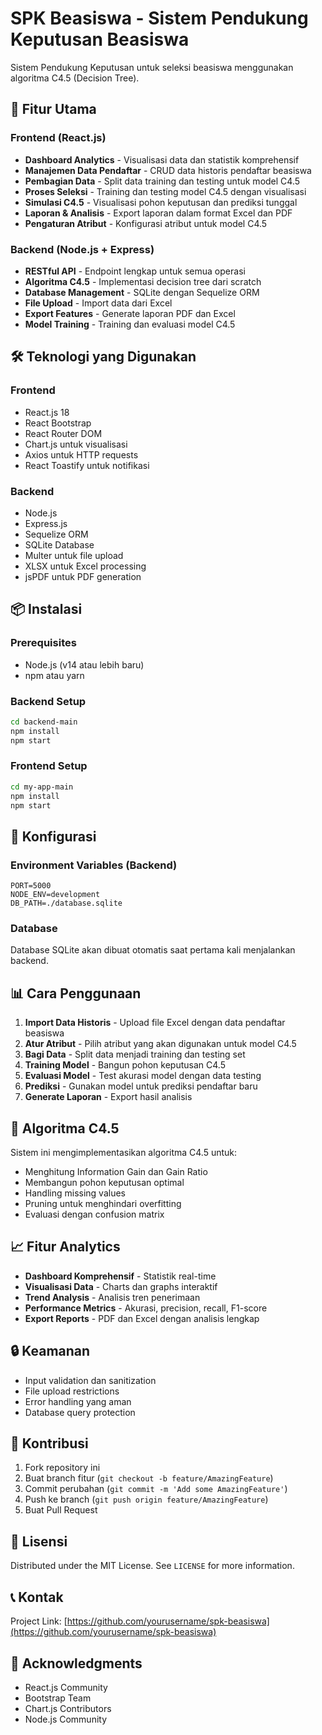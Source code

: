 # SPK Beasiswa - Sistem Pendukung Keputusan Beasiswa

Sistem Pendukung Keputusan untuk seleksi beasiswa menggunakan algoritma C4.5 (Decision Tree).

## 🚀 Fitur Utama

### Frontend (React.js)
- **Dashboard Analytics** - Visualisasi data dan statistik komprehensif
- **Manajemen Data Pendaftar** - CRUD data historis pendaftar beasiswa
- **Pembagian Data** - Split data training dan testing untuk model C4.5
- **Proses Seleksi** - Training dan testing model C4.5 dengan visualisasi
- **Simulasi C4.5** - Visualisasi pohon keputusan dan prediksi tunggal
- **Laporan & Analisis** - Export laporan dalam format Excel dan PDF
- **Pengaturan Atribut** - Konfigurasi atribut untuk model C4.5

### Backend (Node.js + Express)
- **RESTful API** - Endpoint lengkap untuk semua operasi
- **Algoritma C4.5** - Implementasi decision tree dari scratch
- **Database Management** - SQLite dengan Sequelize ORM
- **File Upload** - Import data dari Excel
- **Export Features** - Generate laporan PDF dan Excel
- **Model Training** - Training dan evaluasi model C4.5

## 🛠️ Teknologi yang Digunakan

### Frontend
- React.js 18
- React Bootstrap
- React Router DOM
- Chart.js untuk visualisasi
- Axios untuk HTTP requests
- React Toastify untuk notifikasi

### Backend
- Node.js
- Express.js
- Sequelize ORM
- SQLite Database
- Multer untuk file upload
- XLSX untuk Excel processing
- jsPDF untuk PDF generation

## 📦 Instalasi

### Prerequisites
- Node.js (v14 atau lebih baru)
- npm atau yarn

### Backend Setup
```bash
cd backend-main
npm install
npm start
```

### Frontend Setup
```bash
cd my-app-main
npm install
npm start
```

## 🔧 Konfigurasi

### Environment Variables (Backend)
```env
PORT=5000
NODE_ENV=development
DB_PATH=./database.sqlite
```

### Database
Database SQLite akan dibuat otomatis saat pertama kali menjalankan backend.

## 📊 Cara Penggunaan

1. **Import Data Historis** - Upload file Excel dengan data pendaftar beasiswa
2. **Atur Atribut** - Pilih atribut yang akan digunakan untuk model C4.5
3. **Bagi Data** - Split data menjadi training dan testing set
4. **Training Model** - Bangun pohon keputusan C4.5
5. **Evaluasi Model** - Test akurasi model dengan data testing
6. **Prediksi** - Gunakan model untuk prediksi pendaftar baru
7. **Generate Laporan** - Export hasil analisis

## 🎯 Algoritma C4.5

Sistem ini mengimplementasikan algoritma C4.5 untuk:
- Menghitung Information Gain dan Gain Ratio
- Membangun pohon keputusan optimal
- Handling missing values
- Pruning untuk menghindari overfitting
- Evaluasi dengan confusion matrix

## 📈 Fitur Analytics

- **Dashboard Komprehensif** - Statistik real-time
- **Visualisasi Data** - Charts dan graphs interaktif
- **Trend Analysis** - Analisis tren penerimaan
- **Performance Metrics** - Akurasi, precision, recall, F1-score
- **Export Reports** - PDF dan Excel dengan analisis lengkap

## 🔒 Keamanan

- Input validation dan sanitization
- File upload restrictions
- Error handling yang aman
- Database query protection

## 🤝 Kontribusi

1. Fork repository ini
2. Buat branch fitur (`git checkout -b feature/AmazingFeature`)
3. Commit perubahan (`git commit -m 'Add some AmazingFeature'`)
4. Push ke branch (`git push origin feature/AmazingFeature`)
5. Buat Pull Request

## 📝 Lisensi

Distributed under the MIT License. See `LICENSE` for more information.

## 📞 Kontak

Project Link: [https://github.com/yourusername/spk-beasiswa](https://github.com/yourusername/spk-beasiswa)

## 🙏 Acknowledgments

- React.js Community
- Bootstrap Team
- Chart.js Contributors
- Node.js Community